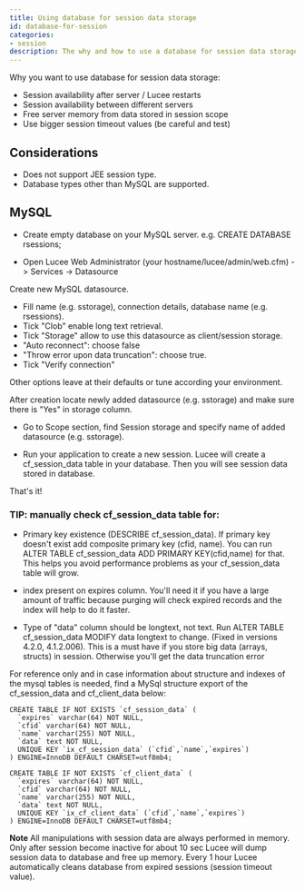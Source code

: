 ```yaml
---
title: Using database for session data storage
id: database-for-session
categories:
- session
description: The why and how to use a database for session data storage
---
```


Why you want to use database for session data storage:

* Session availability after server / Lucee restarts
* Session availability between different servers
* Free server memory from data stored in session scope
* Use bigger session timeout values (be careful and test)

## Considerations ##

* Does not support JEE session type.
* Database types other than MySQL are supported.

## MySQL ##

* Create empty database on your MySQL server. e.g. CREATE DATABASE rsessions;

* Open Lucee Web Administrator (your hostname/lucee/admin/web.cfm) -> Services -> Datasource

Create new MySQL datasource.

* Fill name (e.g. sstorage), connection details, database name (e.g. rsessions).
* Tick "Clob" enable long text retrieval.
* Tick "Storage" allow to use this datasource as client/session storage.
* "Auto reconnect": choose false
* "Throw error upon data truncation": choose true.
* Tick "Verify connection"

Other options leave at their defaults or tune according your environment.

After creation locate newly added datasource (e.g. sstorage) and make sure there is "Yes" in storage column.

* Go to Scope section, find Session storage and specify name of added datasource (e.g. sstorage).

* Run your application to create a new session. Lucee will create a cf_session_data table in your database. Then you will see session data stored in database.

That's it!

### TIP: manually check cf_session_data table for: ###

* Primary key existence (DESCRIBE cf_session_data). If primary key doesn't exist add composite primary key (cfid, name). You can run ALTER TABLE cf_session_data ADD PRIMARY KEY(cfid,name) for that. This helps you avoid performance problems as your cf_session_data table will grow.

* index present on expires column. You'll need it if you have a large amount of traffic because purging will check expired records and the index will help to do it faster.

* Type of "data" column should be longtext, not text. Run ALTER TABLE cf_session_data MODIFY data longtext to change. (Fixed in versions 4.2.0, 4.1.2.006). This is a must have if you store big data (arrays, structs) in session. Otherwise you'll get the data truncation error

For reference only and in case information about structure and indexes of the mysql tables is needed, find a MySql structure export of the cf_session_data and cf_client_data below:

```
CREATE TABLE IF NOT EXISTS `cf_session_data` (
  `expires` varchar(64) NOT NULL,
  `cfid` varchar(64) NOT NULL,
  `name` varchar(255) NOT NULL,
  `data` text NOT NULL,
  UNIQUE KEY `ix_cf_session_data` (`cfid`,`name`,`expires`)
) ENGINE=InnoDB DEFAULT CHARSET=utf8mb4;
```

```
CREATE TABLE IF NOT EXISTS `cf_client_data` (
  `expires` varchar(64) NOT NULL,
  `cfid` varchar(64) NOT NULL,
  `name` varchar(255) NOT NULL,
  `data` text NOT NULL,
  UNIQUE KEY `ix_cf_client_data` (`cfid`,`name`,`expires`)
) ENGINE=InnoDB DEFAULT CHARSET=utf8mb4;
```

**Note** All manipulations with session data are always performed in memory. Only after session become inactive for about 10 sec Lucee will dump session data to database and free up memory. Every 1 hour Lucee automatically cleans database from expired sessions (session timeout value).
